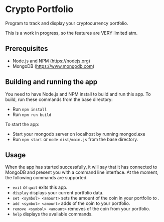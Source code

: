 # Crypto Portfolio

Program to track and display your cryptocurrency portfolio.

This is a work in progress, so the features are VERY limited atm.

## Prerequisites

- Node.js and NPM (https://nodejs.org)
- MongoDB (https://www.mongodb.com)

## Building and running the app

You need to have Node.js and NPM install to build and run this app. To build, run these commands from the base directory:

- Run ```npm install```
- Run ```npm run build```

To start the app:

- Start your mongodb server on localhost by running mongod.exe
- Run ```npm start``` or ```node dist/main.js``` from the base directory.

## Usage

When the app has started successfully, it will say that it has connected to MongoDB and present you with a command line interface. At the moment, the following commands are supported.

- ```exit``` or ```quit``` exits this app.
- ```display``` displays your current portfolio data.
- ```set <symbol> <amount>``` sets the amount of the coin <symbol> in your portfolio to <amount>.
- ```add <symbol> <amount>``` adds <amount> of the coin <symbol> to your portfolio.
- ```remove <symbol> <amount>``` removes <amount> of the coin <symbol> from your portfolio.
- ```help``` displays the available commands.
